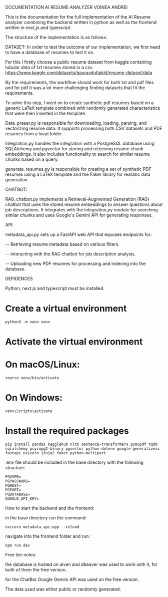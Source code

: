 DOCUMENTATION
AI RESUME ANALYZER
VOINEA ANDREI



This is the documentation for the full implementation of the AI Resume analyzer combining the backend written in python  as well as the frontend written in next,js and typescript.

The structure of the implementation is as follows:

DATASET:
In order to test the outcome of our implementation, we first need to have a database of resumes to test it on.
 
For this I firstly choose a public resume dataset from kaggle containing tubular data of txt resumes stored in a csv.
https://www.kaggle.com/datasets/gauravduttakiit/resume-dataset/data

By the requirements, the workflow should work for both txt and pdf files and for pdf it was a lot more challenging finding datasets that fit the requirements.

To solve this step, I went on to create synthetic pdf resumes based on a generic LaTeX template combined with randomly generated characteristics that were then inserted in the template.


Data_praser.py is responsible for downloading, loading, parsing, and vectorizing resume data. It supports processing both CSV datasets and PDF resumes from a local folder.


Integration.py handles the integration with a PostgreSQL database using SQLAlchemy and pgvector for storing and retrieving resume chunk embeddings. It also includes functionality to search for similar resume chunks based on a query.

generate_resumes.py is responsible for creating a set of synthetic PDF resumes using a LaTeX template and the Faker library for realistic data generation.



CHATBOT:

RAG_chatbot.py implements a Retrieval-Augmented Generation (RAG) chatbot that uses the stored resume embeddings to answer questions about job descriptions. It integrates with the integration,py module for searching similar chunks and uses Google's Gemini API for generating responses.


API: 

metadata_api.py sets up a FastAPI web API that exposes endpoints for:

-- Retrieving resume metadata based on various filters.

-- Interacting with the RAG chatbot for job description analysis.

-- Uploading new PDF resumes for processing and indexing into the database.


DEPIDENCES

Python, next.js and typescript must be installed.


# Create a virtual environment 
```
python3 -m venv venv
```
# Activate the virtual environment
# On macOS/Linux:
```
source venv/bin/activate
```
# On Windows:
```
venv\Scripts\activate

```

# Install the required packages
```
pip install pandas kagglehub nltk sentence-transformers pymupdf tqdm sqlalchemy psycopg2-binary pgvector python-dotenv google-generativeai fastapi uvicorn jinja2 faker python-multipart
```
.env file should be included in the base directory with the following structure:
```
PGUSER=
PGPASSWORD=
PGHOST=
PGPORT=
PGDATABASE=
GOOGLE_API_KEY=
```
How to start the backend and the frontend:

in the base directory run the command: 
```
uvicorn metadata_api:app --reload
```
navigate into the frontend folder and run:
```
npm run dev
```
Free tier notes:

the database is hosted on aiven and dbeaver was used to work with it, for both of them the free version.

for the ChatBot Google Gemini API was used on the free version.

The data used was either public or randomly generated.






